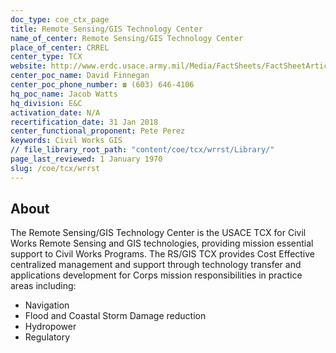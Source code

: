 ```yaml
---
doc_type: coe_ctx_page 
title: Remote Sensing/GIS Technology Center
name_of_center: Remote Sensing/GIS Technology Center
place_of_center: CRREL
center_type: TCX
website: http://www.erdc.usace.army.mil/Media/FactSheets/FactSheetArticleView/tabid/9254/Article/6215/remote-sensinggeographic-information-systems-center.aspx
center_poc_name: David Finnegan
center_poc_phone_number: ☎ (603) 646-4106
hq_poc_name: Jacob Watts
hq_division: E&C
activation_date: N/A
recertification_date: 31 Jan 2018
center_functional_proponent: Pete Perez
keywords: Civil Works GIS
// file_library_root_path: "content/coe/tcx/wrrst/Library/" 
page_last_reviewed: 1 January 1970 
slug: /coe/tcx/wrrst
---
```


## About 

The Remote Sensing/GIS Technology Center is the USACE TCX for Civil Works Remote Sensing and GIS technologies, providing mission essential support to Civil Works Programs. The RS/GIS TCX provides Cost Effective centralized management and support through technology transfer and applications development for Corps mission responsibilities in practice areas including:
<ul>
    <li>Navigation</li>
    <li>Flood and Coastal Storm Damage reduction</li>
    <li>Hydropower</li>
    <li>Regulatory</li>
</ul>

 
